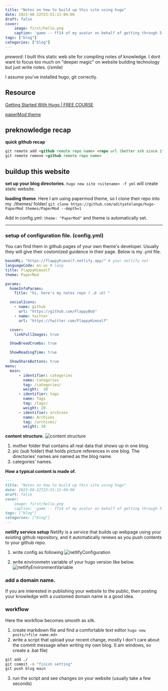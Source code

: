 ```yaml
---
title: "Notes on how to build up this site using hugo"
date: 2023-08-22T23:51:11-04:00
draft: false
cover:
    image: first/hello.png
    caption: 'game -- ff14 of my avatar on behalf of getting through 5.x '
tags: ["blog"]
categories: ["blog"]
---
```

*preword*: I built this static web site for compiling notes of knowledge. I dont want to focus too much on "deeper magic" on website building technology but just write notes. (/smile)

I assume you've installed hugo, git correctly. 

## Resource
[Getting Started With Hugo | FREE COURSE](https://www.youtube.com/watch?v=hjD9jTi_DQ4&t=1455s)

[paperMod theme](https://themes.gohugo.io/themes/hugo-papermod/)


## preknowledge recap 
**quick github recap**
```md
git remote add <github remote repo name> <repo url (better ssh since it caused several error using http)>  
git remote remove <github remote repo name>
```

## buildup this website
**set up your blog directories**. 
```hugo new site <sitename> -f yml``` will create static website. 

**loading theme**.
Here I am using papermod theme, so I clone their repo into my ./themes/ folder/
```git clone https://github.com/adityatelange/hugo-PaperMod themes/PaperMod --depth=1```

Add in config.yml:
```theme: "PaperMod"``` and theme is automatically set. 

****
### setup of configuration file. (config.yml)

You can find them in github pages of your own theme's developer. Usually they will give their costomized guidence in their page. Below is my .yml file. 
``` yml 
baseURL: "https://flappyhimself.netlify.app/" # your netlify net 
languageCode: en-us # lang 
title: FlappyHimself 
theme: PaperMod

params: 
  homeInfoParams:
    Title: "hi, here's my notes repo ( ｡ớ ₃ờ) " 

  socialIcons:
    - name: github
      url: "https://github.com/FlappyBob"
    - name: twitter
      url: "https://twitter.com/FlappyHimself"

  cover:
    linkFullImages: true 

  ShowBreadCrumbs: true 

  ShowReadingTime: true

  ShowShareButtons: true   
menu: 
  main:
      - identifier: categories
        name: Categories
        tag: /categories/
        weight:  10
      - identifier: tags
        name: Tags
        tag: /tags/
        weight: 20
      - identifier: archives
        name: Archives
        tag: /archives/
        weight: 30 
```


**content structure.**
![content structure](../pic/first/content.png)
1. mother folder that contains all real data that shows up in one blog.
2. pic (sub folder) that holds picture references in one blog. The directories' names are named as the blog name. 
3. categories' names. 

**How a typical content is made of.**
```md
---
title: "Notes on how to build up this site using hugo"
date: 2023-08-22T23:51:11-04:00
draft: false
cover:
    image: first/hello.png
    caption: 'game -- ff14 of my avatar on behalf of getting through 5.x '
tags: ["blog"]
categories: ["blog"]
---
```

**netlify service setup**
Netlify is a service that builds up webpage using your existing github repository, and it automatically renews as you push contents to your github repo. 

1. write config as following 
![netlifyConfiguration](../pic/first/netlify.png)

1. write environmetn variable of your hugo version like below. 
![netlifyEnvironmentVariable](../pic/first/netlify1.png)


### add a domain name.  
If you are interested in publishing your website to the public, then posting your knowledge with a customed domain name is a good idea. 


### workflow
Here the workflow becomes smooth as silk.  
1. create markdown flie and find a comfortable text editor  ```hugo new posts/<file name.md>```
2. write a script that upload your recent change, mostly I don't care about the commit message when writing my own blog. (I am windows, so create a .bat file)
``` bat 
git add ./
git commit -m "finish setting"  
git push blog main
```
3. run the script and see changes on your website (usually take a few seconds)
